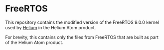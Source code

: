# FreeRTOS

This repository contains the modified version of the FreeRTOS 9.0.0 kernel used
by [Helium](https://helium.com) in the Helium Atom product.

For brevity, this contains only the files from FreeRTOS that are built as part
of the Helium Atom product.
